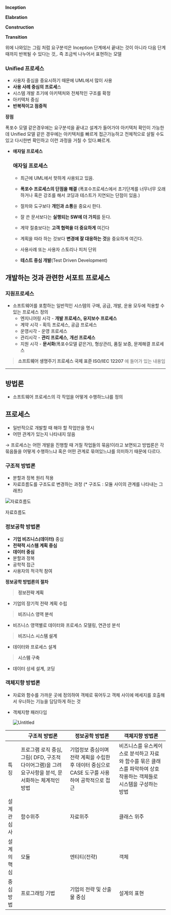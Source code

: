 **Inception**

**Elabration**

**Construction**

**Transition**


위에 나와있는 그림 처럼 요구분석은 Inception 단계에서 끝내는 것이 아니라 다음 단계때까지 반복될 수 있다는 것,. 즉 조금씩 나누어서 표현하는 모델

### Unified 프로세스

- 사용자 중심을 중요시하기 때문에 UML에서 많이 사용
- **사용 사례 중심의 프로세**스
- 시스템 개발 초기에 아키텍처와 전체적인 구조를 확정
- 아키텍처 중심
- **반복적이고 점증적**

**장점**

폭포수 모델 같은경우에는 요구분석을 끝내고 설계가 들어가야 아키텍처 확인이 가능한데  Unified 모델 같은 경우에는 아키텍처를 빠르게 접근가능하고 전체적으로 살필 수도 있고 다시한번 확인하고 이런 과정을 거칠 수 있다.빠르게.

- **애자일 프로세스**

  ### 애자일 프로세스

    - 최근에 UML에서 핫하게 사용되고 있음.
    - **폭포수 프로세스의 단점을 해결** (폭포수프로세스에서 초기단계를 너무너무 오래하거나 혹은 강조를 해서 코딩과 테스트가 지연되는 단점이 있음.)
    - 절차와 도구보다 **개인과 소통**을 중요시 한다.
    - 잘 쓴 문서보다는 **실행되는 SW에 더 가치**를 둔다.
    - 계약 절충보다는 **고객 협력을 더 중요하게** 여긴다
    - 계획을 따라 하는 것보다 **변경에 잘 대응하는 것**을 중요하게 여긴다.

    - 사용사례 또는 사용자 스토리나 피처 단위
    - **테스트 중심 개발**(Test Driven Development)


## 개발하는 것과 관련한 서포트 프로세스

### 지원프로세스

- 소프트웨어를 포함하는 일반적인 시스템의 구매, 공급, 개발, 운용 모두에 적용할 수 있는 프로세스 정의
    - 엔지니어링 시각 - **개발 프로세스, 유지보수 프로세스**
    - 계약 시각 - 획득 프로세스, 공급 프로세스
    - 운영시각 - 운영 프로세스
    - 관리시각 - **관리 프로세스**, **개선 프로세스**
    - 지원 시각 - **문서화**(폭포수모델 같은거), 형상관리, 품질 보증, 문제해결 프로세스

> **소프트웨어 생명주기 프로세스 국제 표준 ISO/IEC 12207** 에 들어가 있는 내용임
>

---

## 방법론

- 소프트웨어 프로세스의 각 작업을 어떻게 수행하느냐를 정의

## 프로세스

- 일반적으로 개발할 때 해야 할 작업만을 명시
- 어떤 관계가 있는지 나타내지 않음

→ 프로세스는 어떤 개발을 진행할 때 거칠 작업들의 묶음!이라고 보면되고 방법론은 각 묶음들을 어떻게 수행하느냐 혹은 어떤 관계로 묶여있느냐를 의미하기 때문에 다르다.

### 구조적 방법론

- 분할과 정복 원리 적용
- 자료흐름도를 구조도로 변경하는 과정 (* 구조도 : 모듈 사이의 관계를 나타내는 그래프)

![자료흐름도](https://s3-us-west-2.amazonaws.com/secure.notion-static.com/5ccadd94-5517-433b-94ce-01a03f566c14/Untitled.png)

자료흐름도

### 정보공학 방법론

- **기업 비즈니스(데이터)** 중심
- **전략적 시스템 계획 중심**
- **데이터 중심**
- 분할과 정복
- 공학적 접근
- 사용자의 적극적 참여

**정보공학 방법론의 절차**

> **정보전략 계획**
* 기업의 장기적 전략 계획 수립
>

> **비즈니스 영역 분석**
* 비즈니스 영역별로 데이터와 프로세스 모델링, 연관성 분석
>

> **비즈니스 시스템 설계**
* 데이터와 프로세스 설계
>

> **시스템 구축**
* 데이터 상세 설계, 코딩
>

### 객체지향 방법론

- 자료와 함수를 가까운 곳에 정의하여 객체로 묶어두고 객체 사이에 메세지를 호출해서 우너하는 기능을 담당하게 하는 것
- 객체지향 패러다임

  ![Untitled](https://s3-us-west-2.amazonaws.com/secure.notion-static.com/b786bb01-baf0-413b-9c5f-5fea451c887e/Untitled.png)


|  | 구조적 방법론 | 정보공학 방법론 | 객체지향 방법론 |
| --- | --- | --- | --- |
| 특징 | 프로그램 로직 중심, 그림( DFD, 구조적 다이어그램)을 그려 요구사항을 분석, 문서화하는 체계적인 방법 | 기업정보 중심이며 전략 계획을 수립한 후 데이터 중심으로 CASE 도구를 사용하여 공학적으로 접근 | 비즈니스를 유스케이스로 분석하고 자료와 함수를 묶은 클래스를 파악하여 상호작용하는 객체들로 시스템을 구성하는 방법 |
| 설계 관심사 | 함수위주 | 자료위주 | 클래스 위주 |
| 설계의 핵심 | 모듈 | 엔티티(전략) | 객체 |
| 중심 방법 | 프로그래밍 기법 | 기업의 전략 및 산출물 중심 | 설계의 표현 |